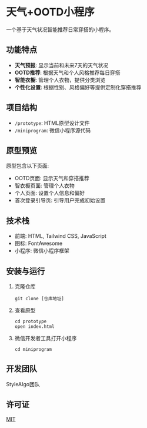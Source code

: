 # 天气+OOTD小程序

一个基于天气状况智能推荐日常穿搭的小程序。

## 功能特点

- **天气预报**: 显示当前和未来7天的天气状况
- **OOTD推荐**: 根据天气和个人风格推荐每日穿搭
- **智能衣橱**: 管理个人衣物，提供分类浏览
- **个性化设置**: 根据性别、风格偏好等提供定制化穿搭推荐

## 项目结构

- `/prototype`: HTML原型设计文件
- `/miniprogram`: 微信小程序源代码

## 原型预览

原型包含以下页面:

- OOTD页面: 显示天气和穿搭推荐
- 智衣橱页面: 管理个人衣物
- 个人页面: 设置个人信息和偏好
- 首次登录引导页: 引导用户完成初始设置

## 技术栈

- 前端: HTML, Tailwind CSS, JavaScript
- 图标: FontAwesome
- 小程序: 微信小程序框架

## 安装与运行

1. 克隆仓库
   ```
   git clone [仓库地址]
   ```

2. 查看原型
   ```
   cd prototype
   open index.html
   ```

3. 微信开发者工具打开小程序
   ```
   cd miniprogram
   ```

## 开发团队

StyleAIgo团队

## 许可证

[MIT](LICENSE) 